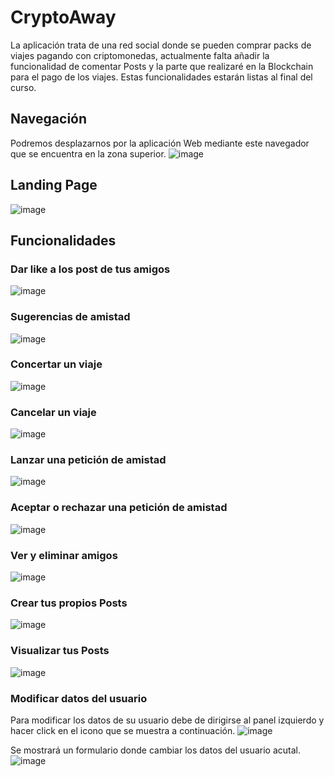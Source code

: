 # CryptoAway
La aplicación trata de una red social donde se pueden comprar packs de viajes pagando con criptomonedas, actualmente falta añadir la funcionalidad de comentar Posts y la parte que realizaré en la Blockchain para el pago de los viajes. Estas funcionalidades estarán listas al final del curso.

## Navegación
Podremos desplazarnos por la aplicación Web mediante este navegador que se encuentra en la zona superior.
![image](https://user-images.githubusercontent.com/62405636/145852758-e4a393cf-0539-409c-8567-4cb3bacc218c.png)

## Landing Page
![image](https://user-images.githubusercontent.com/62405636/145855891-9919aa70-b66d-444a-9284-c25d430a608c.png)


## Funcionalidades
### Dar like a los post de tus amigos
![image](https://user-images.githubusercontent.com/62405636/145853467-1550eb78-3862-44d5-8d27-92611bce6e43.png)

### Sugerencias de amistad
![image](https://user-images.githubusercontent.com/62405636/145853566-0d68e575-87a5-49ee-85bc-9963c9c904c3.png)

### Concertar un viaje
![image](https://user-images.githubusercontent.com/62405636/145853714-e53b5662-4a2f-4e30-bc77-7cd2ca18cba7.png)

### Cancelar un viaje
![image](https://user-images.githubusercontent.com/62405636/145853928-c94ca726-e204-4fc8-936b-b58e8b762f05.png)

### Lanzar una petición de amistad
![image](https://user-images.githubusercontent.com/62405636/145854027-2d0a5ea8-671e-4344-9ed8-8db896ad44d9.png)

### Aceptar o rechazar una petición de amistad
![image](https://user-images.githubusercontent.com/62405636/145854359-1aea4f4e-b0db-41a3-990f-207d4d65f304.png)

### Ver y eliminar amigos
![image](https://user-images.githubusercontent.com/62405636/145854140-45e4298a-0f65-46da-9290-2a8085b5956a.png)

### Crear tus propios Posts
![image](https://user-images.githubusercontent.com/62405636/145854640-e9f47f9a-4ab0-42bb-a450-35afe80fbc25.png)

### Visualizar tus Posts
![image](https://user-images.githubusercontent.com/62405636/145854695-2dc52abc-a5f0-401d-9635-bc0f2e9d272c.png)

### Modificar datos del usuario
Para modificar los datos de su usuario debe de dirigirse al panel izquierdo y hacer click en el icono que se muestra a continuación.
![image](https://user-images.githubusercontent.com/62405636/145853041-73880d2f-7d2d-45c2-9d2a-fbaa54f4e34f.png)

Se mostrará un formulario donde cambiar los datos del usuario acutal.
![image](https://user-images.githubusercontent.com/62405636/145853144-f3c3d29f-6455-46f8-a73f-a8ad2a6dafad.png)

